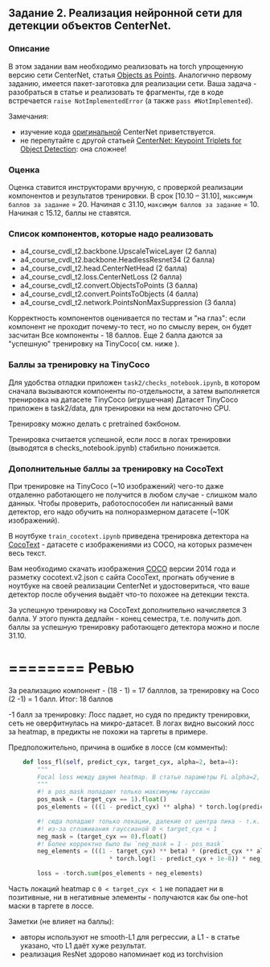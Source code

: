## Задание 2. Реализация нейронной сети для детекции объектов CenterNet.

### Описание
В этом задании вам необходимо реализовать на torch упрощенную версию сети CenterNet, статья [Objects as Points](https://arxiv.org/pdf/1904.07850.pdf).
Аналогично первому заданию, имеется пакет-заготовка для реализации сети. Ваша задача - разобраться в статье и реализовать те фрагменты, где в коде встречается
 `raise NotImplementedError` (а также `pass #NotImplemented`).

Замечания:
- изучение кода [оригинальной](https://github.com/xingyizhou/CenterNet) CenterNet приветствуется.
- не перепутайте с другой статьей [CenterNet: Keypoint Triplets for Object Detection](https://arxiv.org/abs/1904.08189): она сложнее!

### Оценка
Оценка ставится инструкторами вручную, с проверкой реализации компонентов и результатов тренировки.
В срок [10.10 – 31.10], `максимум баллов за задание` = 20. Начиная с 31.10, `максимум баллов за задание` = 10. Начиная с 15.12, баллы не ставятся.

### Список компонентов, которые надо реализовать
- a4_course_cvdl_t2.backbone.UpscaleTwiceLayer (2 балла)
- a4_course_cvdl_t2.backbone.HeadlessResnet34 (2 балла)
- a4_course_cvdl_t2.head.CenterNetHead (2 балла)
- a4_course_cvdl_t2.loss.CenterNetLoss (2 балла)
- a4_course_cvdl_t2.convert.ObjectsToPoints (3 балла)
- a4_course_cvdl_t2.convert.PointsToObjects (4 балла)
- a4_course_cvdl_t2.network.PointsNonMaxSuppression (3 балла)

Корректность компонентов оценивается по тестам и "на глаз": если компонент не проходит почему-то тест, но по смыслу верен, он будет засчитан
Все компоненты - 18 баллов. Еще 2 балла даются за "успешную" тренировку на TinyCoco( см. ниже ).

### Баллы за тренировку на TinyCoco
Для удобства отладки приложен `task2/checks_notebook.ipynb`, в котором сначала вызываются компоненты по-отдельности, а затем выполняется тренировка на датасете TinyCoco (игрушечная)
Датасет TinyCoco приложен в task2/data, для тренировки на нем достаточно CPU.

Тренировку можно делать с pretrained бэкбоном.

Тренировка считается успешной, если лосс в логах тренировки (выводятся в checks_notebook.ipynb) стабильно понижается.

### Дополнительные баллы за тренировку на CocoText
При тренировке на TinyCoco (~10 изображений) чего-то даже отдаленно работающего не получится в любом случае - слишком мало данных. Чтобы проверить, работоспособен ли написанный вами детектор, его надо обучить на полноразмерном датасете (~10K изображений).

В ноутбуке `train_cocotext.ipynb` приведена тренировка детектора на [CocoText](https://bgshih.github.io/cocotext/) - датасете с изображениями из COCO, на которых размечен весь текст.

Вам необходимо скачать изображения [COCO](https://cocodataset.org) версии 2014 года и разметку cocotext.v2.json с сайта CocoText, прогнать обучение в ноутбуке на своей реализации CenterNet и удостовериться, что ваше детектор после обучения выдаёт что-то похожее на детекции текста.

За успешную тренировку на CocoText дополнительно начисляется 3 балла. У этого пункта дедлайн - конец семестра, т.е. получить доп. баллы за успешную тренировку работающего детектора можно и после 31.10.


========
Ревью
========
За реализацию компонент - (18 - 1) = 17 балллов, за тренировку на Coco  (2 -1) = 1 балл. 
Итог: 18 баллов

-1 балл за тренировку:
Лосс падает, но судя по предикту тренировки, сеть не оверфитнулась на микро-датасет.
В логах видно высокий лосс за heatmap, в предикты не похожи на таргеты в примере.

Предположительно, причина в ошибке в лоссе (см комменты):
```python
    def loss_fl(self, predict_cyx, target_cyx, alpha=2, beta=4):
        """
        Focal loss между двумя heatmap. В статье параметры FL alpha=2, beta=4.
        """
        #! в pos_mask попадают только максимумы гауссиан
        pos_mask = (target_cyx == 1).float()
        pos_elements = (((1 - predict_cyx) ** alpha) * torch.log(predict_cyx + 1e-8)) * pos_mask

        #! сюда попадают только локации, далекие от центра пика - т.к. рядом с пиком
        #! из-за сглаживания гауссианой 0 < target_cyx < 1
        neg_mask = (target_cyx == 0).float()
        #! Более корректно было бы `neg_mask = 1 - pos_mask`
        neg_elements = (((1 - target_cyx) ** beta) * (predict_cyx ** alpha) \
                            * torch.log(1 - predict_cyx + 1e-8)) * neg_mask

        loss = -torch.sum(pos_elements + neg_elements)
```
Часть локаций heatmap с `0 < target_cyx < 1` не попадает ни в позитивные, ни в негативные элементы - получаются как бы one-hot маски в таргете в лоссе.

Заметки (не влияет на баллы):
- авторы используют не smooth-L1 для регрессии, а L1 - в статье указано, что L1 даёт хуже результат.
- реализация ResNet здорово напоминает код из torchvision

